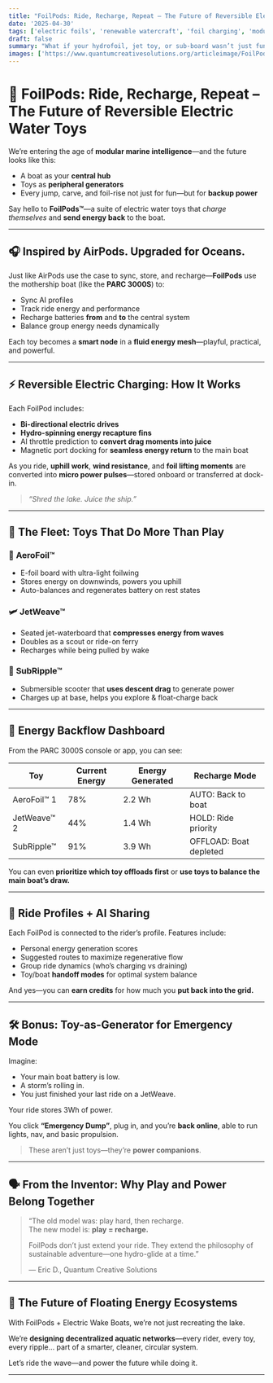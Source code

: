 ```yaml
---
title: "FoilPods: Ride, Recharge, Repeat – The Future of Reversible Electric Water Toys"  
date: '2025-04-30'  
tags: ['electric foils', 'renewable watercraft', 'foil charging', 'modular boats', 'electric marine toys', 'self-charging systems', 'hydro innovation', 'sustainable design']  
draft: false  
summary: "What if your hydrofoil, jet toy, or sub-board wasn’t just fun—but also recharged the boat that launched it? Introducing FoilPods: modular, rideable, energy-reversible electric watercraft that turn every splash into backup power."  
images: ['https://www.quantumcreativesolutions.org/articleimage/FoilPods/ReverseRideCharge.webp']  
---
```


# 🧲 FoilPods: Ride, Recharge, Repeat – The Future of Reversible Electric Water Toys

We’re entering the age of **modular marine intelligence**—and the future looks like this:

- A boat as your **central hub**  
- Toys as **peripheral generators**  
- Every jump, carve, and foil-rise not just for fun—but for **backup power**

Say hello to **FoilPods™**—a suite of electric water toys that *charge themselves* and **send energy back** to the boat.

---

## 🎧 Inspired by AirPods. Upgraded for Oceans.

Just like AirPods use the case to sync, store, and recharge—**FoilPods** use the mothership boat (like the **PARC 3000S**) to:

- Sync AI profiles  
- Track ride energy and performance  
- Recharge batteries **from** and **to** the central system  
- Balance group energy needs dynamically  

Each toy becomes a **smart node** in a **fluid energy mesh**—playful, practical, and powerful.

---

## ⚡ Reversible Electric Charging: How It Works

Each FoilPod includes:

- **Bi-directional electric drives**  
- **Hydro-spinning energy recapture fins**  
- AI throttle prediction to **convert drag moments into juice**  
- Magnetic port docking for **seamless energy return** to the main boat

As you ride, **uphill work**, **wind resistance**, and **foil lifting moments** are converted into **micro power pulses**—stored onboard or transferred at dock-in.

> *“Shred the lake. Juice the ship.”*

---

## 🚀 The Fleet: Toys That Do More Than Play

### 🦅 **AeroFoil™**  
- E-foil board with ultra-light foilwing  
- Stores energy on downwinds, powers you uphill  
- Auto-balances and regenerates battery on rest states

### 🛩️ **JetWeave™**  
- Seated jet-waterboard that **compresses energy from waves**  
- Doubles as a scout or ride-on ferry  
- Recharges while being pulled by wake

### 🐬 **SubRipple™**  
- Submersible scooter that **uses descent drag** to generate power  
- Charges up at base, helps you explore & float-charge back

---

## 🔋 Energy Backflow Dashboard

From the PARC 3000S console or app, you can see:

| Toy | Current Energy | Energy Generated | Recharge Mode |
|-----|----------------|------------------|---------------|
| AeroFoil™ 1 | 78% | 2.2 Wh | AUTO: Back to boat |
| JetWeave™ 2 | 44% | 1.4 Wh | HOLD: Ride priority |
| SubRipple™ | 91% | 3.9 Wh | OFFLOAD: Boat depleted |

You can even **prioritize which toy offloads first** or **use toys to balance the main boat’s draw.**

---

## 🧠 Ride Profiles + AI Sharing

Each FoilPod is connected to the rider’s profile. Features include:

- Personal energy generation scores  
- Suggested routes to maximize regenerative flow  
- Group ride dynamics (who’s charging vs draining)  
- Toy/boat **handoff modes** for optimal system balance

And yes—you can **earn credits** for how much you **put back into the grid.**

---

## 🛠️ Bonus: Toy-as-Generator for Emergency Mode

Imagine:

- Your main boat battery is low.  
- A storm’s rolling in.  
- You just finished your last ride on a JetWeave.

Your ride stores 3Wh of power.

You click **“Emergency Dump”**, plug in, and you’re **back online**, able to run lights, nav, and basic propulsion.

> These aren’t just toys—they’re **power companions**.

---

## 🗣️ From the Inventor: Why Play and Power Belong Together

> “The old model was: play hard, then recharge.  
> The new model is: **play = recharge.**  
>  
> FoilPods don’t just extend your ride. They extend the philosophy of sustainable adventure—one hydro-glide at a time.”  
>   
> — Eric D., Quantum Creative Solutions

---

## 🌊 The Future of Floating Energy Ecosystems

With FoilPods + Electric Wake Boats, we’re not just recreating the lake.

We’re **designing decentralized aquatic networks**—every rider, every toy, every ripple… part of a smarter, cleaner, circular system.

Let’s ride the wave—and power the future while doing it.

---
